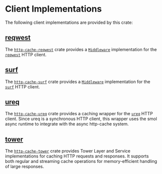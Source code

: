 # Client Implementations

The following client implementations are provided by this crate:

## [reqwest](./reqwest.md)

The [`http-cache-reqwest`](https://github.com/06chaynes/http-cache/tree/main/http-cache-reqwest) crate provides a [`Middleware`](https://docs.rs/http-cache/latest/http_cache/trait.Middleware.html) implementation for the [`reqwest`](https://github.com/seanmonstar/reqwest) HTTP client.

## [surf](./surf.md)

The [`http-cache-surf`](https://github.com/06chaynes/http-cache/tree/main/http-cache-surf) crate provides a [`Middleware`](https://docs.rs/http-cache/latest/http_cache/trait.Middleware.html) implementation for the [`surf`](https://github.com/http-rs/surf) HTTP client.

## [ureq](./ureq.md)

The [`http-cache-ureq`](https://github.com/06chaynes/http-cache/tree/main/http-cache-ureq) crate provides a caching wrapper for the [`ureq`](https://github.com/algesten/ureq) HTTP client. Since ureq is a synchronous HTTP client, this wrapper uses the smol async runtime to integrate with the async http-cache system.

## [tower](./tower.md)

The [`http-cache-tower`](https://github.com/06chaynes/http-cache/tree/main/http-cache-tower) crate provides Tower Layer and Service implementations for caching HTTP requests and responses. It supports both regular and streaming cache operations for memory-efficient handling of large responses.

